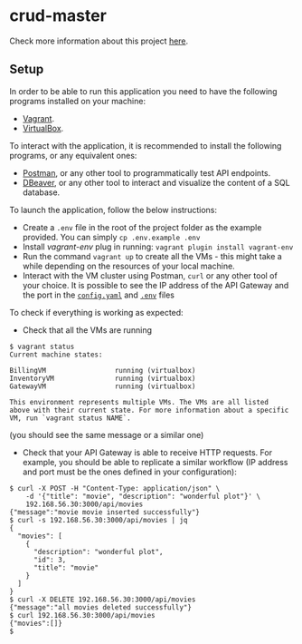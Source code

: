 # crud-master

Check more information about this project
[here](https://github.com/01-edu/public/blob/master/subjects/devops/crud-master/README.md).

## Setup

In order to be able to run this application you need to have the following
programs installed on your machine:

- [Vagrant](https://developer.hashicorp.com/vagrant/docs/installation).
- [VirtualBox](https://www.virtualbox.org/wiki/Downloads).

To interact with the application, it is recommended to install the following
programs, or any equivalent ones:

- [Postman](https://www.postman.com/downloads/), or any other tool to
  programmatically test API endpoints.
- [DBeaver](https://dbeaver.io/download/), or any other tool to interact and
  visualize the content of a SQL database.

To launch the application, follow the below instructions:

- Create a `.env` file in the root of the project folder as the example
  provided. You can simply `cp .env.example .env`
- Install _vagrant-env_ plug in running: `vagrant plugin install vagrant-env`
- Run the command `vagrant up` to create all the VMs - this might take a while
  depending on the resources of your local machine.
- Interact with the VM cluster using Postman, `curl` or any other tool of your
  choice. It is possible to see the IP address of the API Gateway and the port
  in the [`config.yaml`](./config.yaml) and [`.env`](./.env) files

To check if everything is working as expected:

- Check that all the VMs are running

```console
$ vagrant status
Current machine states:

BillingVM                 running (virtualbox)
InventoryVM               running (virtualbox)
GatewayVM                 running (virtualbox)

This environment represents multiple VMs. The VMs are all listed
above with their current state. For more information about a specific
VM, run `vagrant status NAME`.
```

(you should see the same message or a similar one)

- Check that your API Gateway is able to receive HTTP requests. For example,
  you should be able to replicate a similar workflow (IP address and port must
  be the ones defined in your configuration):

```console
$ curl -X POST -H "Content-Type: application/json" \
    -d '{"title": "movie", "description": "wonderful plot"}' \
    192.168.56.30:3000/api/movies
{"message":"movie movie inserted successfully"}
$ curl -s 192.168.56.30:3000/api/movies | jq
{
  "movies": [
    {
      "description": "wonderful plot",
      "id": 3,
      "title": "movie"
    }
  ]
}
$ curl -X DELETE 192.168.56.30:3000/api/movies
{"message":"all movies deleted successfully"}
$ curl 192.168.56.30:3000/api/movies
{"movies":[]}
$
```

